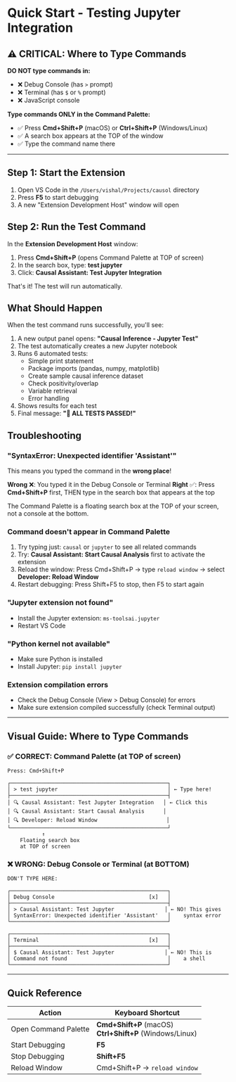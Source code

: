 # Quick Start - Testing Jupyter Integration

## ⚠️ CRITICAL: Where to Type Commands

**DO NOT type commands in:**
- ❌ Debug Console (has `>` prompt)
- ❌ Terminal (has `$` or `%` prompt)
- ❌ JavaScript console

**Type commands ONLY in the Command Palette:**
- ✅ Press **Cmd+Shift+P** (macOS) or **Ctrl+Shift+P** (Windows/Linux)
- ✅ A search box appears at the TOP of the window
- ✅ Type the command name there

---

## Step 1: Start the Extension

1. Open VS Code in the `/Users/vishal/Projects/causol` directory
2. Press **F5** to start debugging
3. A new "Extension Development Host" window will open

## Step 2: Run the Test Command

In the **Extension Development Host** window:

1. Press **Cmd+Shift+P** (opens Command Palette at TOP of screen)
2. In the search box, type: **test jupyter**
3. Click: **Causal Assistant: Test Jupyter Integration**

That's it! The test will run automatically.

## What Should Happen

When the test command runs successfully, you'll see:

1. A new output panel opens: **"Causal Inference - Jupyter Test"**
2. The test automatically creates a new Jupyter notebook
3. Runs 6 automated tests:
   - Simple print statement
   - Package imports (pandas, numpy, matplotlib)
   - Create sample causal inference dataset
   - Check positivity/overlap
   - Variable retrieval
   - Error handling
4. Shows results for each test
5. Final message: **"🎉 ALL TESTS PASSED!"**

## Troubleshooting

### "SyntaxError: Unexpected identifier 'Assistant'"

This means you typed the command in the **wrong place**!

**Wrong** ❌: You typed it in the Debug Console or Terminal
**Right** ✅: Press **Cmd+Shift+P** first, THEN type in the search box that appears at the top

The Command Palette is a floating search box at the TOP of your screen, not a console at the bottom.

### Command doesn't appear in Command Palette

1. Try typing just: `causal` or `jupyter` to see all related commands
2. Try: **Causal Assistant: Start Causal Analysis** first to activate the extension
3. Reload the window: Press Cmd+Shift+P → type `reload window` → select **Developer: Reload Window**
4. Restart debugging: Press Shift+F5 to stop, then F5 to start again

### "Jupyter extension not found"
- Install the Jupyter extension: `ms-toolsai.jupyter`
- Restart VS Code

### "Python kernel not available"
- Make sure Python is installed
- Install Jupyter: `pip install jupyter`

### Extension compilation errors
- Check the Debug Console (View > Debug Console) for errors
- Make sure extension compiled successfully (check Terminal output)

---

## Visual Guide: Where to Type Commands

### ✅ CORRECT: Command Palette (at TOP of screen)

```
Press: Cmd+Shift+P

┌──────────────────────────────────────────────────┐
│ > test jupyter                                   │ ← Type here!
├──────────────────────────────────────────────────┤
│ 🔍 Causal Assistant: Test Jupyter Integration   │ ← Click this
│ 🔍 Causal Assistant: Start Causal Analysis      │
│ 🔍 Developer: Reload Window                      │
└──────────────────────────────────────────────────┘
           ↑
    Floating search box
    at TOP of screen
```

### ❌ WRONG: Debug Console or Terminal (at BOTTOM)

```
DON'T TYPE HERE:

┌──────────────────────────────────────────────────┐
│ Debug Console                              [x]   │
├──────────────────────────────────────────────────┤
│ > Causal Assistant: Test Jupyter                │ ← NO! This gives
│ SyntaxError: Unexpected identifier 'Assistant'   │    syntax error
└──────────────────────────────────────────────────┘

┌──────────────────────────────────────────────────┐
│ Terminal                                   [x]   │
├──────────────────────────────────────────────────┤
│ $ Causal Assistant: Test Jupyter                │ ← NO! This is
│ Command not found                                │    a shell
└──────────────────────────────────────────────────┘
```

---

## Quick Reference

| Action | Keyboard Shortcut |
|--------|-------------------|
| Open Command Palette | **Cmd+Shift+P** (macOS)<br>**Ctrl+Shift+P** (Windows/Linux) |
| Start Debugging | **F5** |
| Stop Debugging | **Shift+F5** |
| Reload Window | Cmd+Shift+P → `reload window` |

